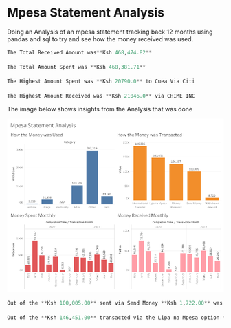 # Mpesa Statement Analysis

Doing an Analysis of an mpesa statement tracking back 12 months using pandas and sql to try and see how the money received was used.

```python
The Total Received Amount was**Ksh 468,474.82**

The Total Amount Spent was **Ksh 468,381.71**

The Highest Amount Spent was **Ksh 20790.0** to Cuea Via Citi

The Highest Amount Received was **Ksh 21046.0** via CHIME INC
```



The image below shows insights from the Analysis that was done

![Alt text](<Dashboard 1 (1).png>)


```python
Out of the **Ksh 100,005.00** sent via Send Money **Ksh 1,722.00** was charged as Transaction Fees

Out of the **Ksh 146,451.00** transacted via the Lipa na Mpesa option **Ksh 772.00** was charged as Transaction Fees
```


